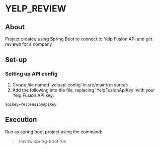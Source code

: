 # YELP_REVIEW

## About

Project created using Spring Boot to connect to Yelp Fusion API and get reviews for a company.

## Set-up
### Setting up API config
1. Create file named 'yelpapi.config' in src/main/resources
2. Add the following into the file, replacing 'YelpFusionApiKey' with your Yelp Fusion API key:
```
apikey=YelpFusionApiKey
```

## Execution
Run as spring boot project using the command:
> ./mvnw spring-boot:run